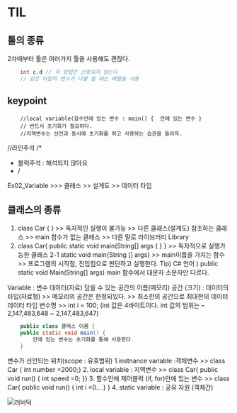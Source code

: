 
# TIL

## 툴의 종류
2차때부터 툴은 여러가지 툴을 사용해도 괜찮다. 

```java
	int c,d // 이 방법은 선호되지 않는다 
	// 같은 타입의 변수가 나열 될 때는 배열을 사용

```
## keypoint 
		//local variable(함수안에 있는 변수 : main() {  안에 있는 변수 }
		// 반드시 초기화가 필요하다.
        //지역변수는 선언과 동시에 초기화를 하고 사용하는 습관을 들이자.

//라인주석
/*
 * 블럭주석 : 해석되지 않아요
 * /


Ex02_Variable  >>> 클래스 >> 설계도 >> 데이터 타입

 ## 클래스의 종류
 1. class Car {  }  >> 독자적인 실행이 불가능 >> 다른 클래스(설계도) 참조하는 클래스 >> main 함수가 없는 클래스  >> 
 다른 말로  라이브러리 Library
 2. class Car{ public static void main(String[] args { } } >> 독자적으로 실행가능한 클래스 
 2-1 static void main{String [] args} >> main이름을 가지는 함수 >> 프로그램의 시작점, 진입점으로 판단하고 실행한다.
 Tip)
 C# 언어 ) public static void Main(String[] args) main 함수에서 대문자 소문자만 다르다.
 
Variable : 변수
데이터(자료) 담을 수 있는 공간의 이름(메모리)
공간 (크기) : 데이터의 타입(자료형) >> 메모리의 공간은 한정되있다. >> 최소한의 공간으로  최대한의 데이터 
데이터 타입 변수명 >> int i = 100; (int 값은 4바이트이다. 	int 값의 범위는 –2,147,483,648 ~ 2,147,483,647)


```java
	public class 클래스 이름 {
	public static void main() {
		안에 있는 변수는 초기화를 통해 사용한다.
	}
```
변수가 선언되는 위치(scope : 유효범위)
1.instnance variable :객체변수 >> class Car { int number =2000;}
2. local variable      : 지역변수 >> class Car{ public void run() { int speed =0;   }}
3. 함수안에 제어블럭 (if, for)안에 있는 변수 >> class Car{ public void run() { int i =0....} }
4. static variable    : 공유 자원 (객체간)

![러버덕](https://camo.githubusercontent.com/a123b2c6011765dd07b9b58e40599a0ba15336a9ddd082e85f704781c97baee2/687474703a2f2f6366696c65362e75662e746973746f72792e636f6d2f696d6167652f32343236453634363534334339423435333243374230)